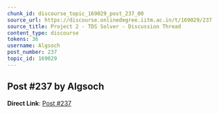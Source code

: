 ```yaml
---
chunk_id: discourse_topic_169029_post_237_00
source_url: https://discourse.onlinedegree.iitm.ac.in/t/169029/237
source_title: Project 2 - TDS Solver - Discussion Thread
content_type: discourse
tokens: 36
username: Algsoch
post_number: 237
topic_id: 169029
---
```


## Post #237 by Algsoch

**Direct Link**: [Post #237](https://discourse.onlinedegree.iitm.ac.in/t/169029/237)
